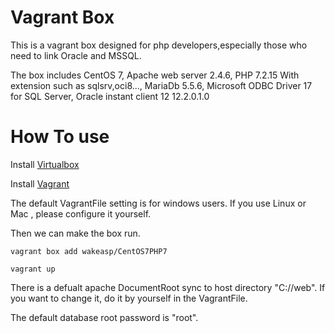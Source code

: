 
# Vagrant Box

This is a vagrant box designed for php developers,especially those who need to link Oracle and MSSQL.

The box includes CentOS 7, Apache web server 2.4.6, PHP 7.2.15 With extension such as sqlsrv,oci8..., MariaDb 5.5.6, Microsoft ODBC Driver 17 for SQL Server, Oracle instant client 12 12.2.0.1.0

# How To use

Install [Virtualbox](https://www.virtualbox.org/)

Install [Vagrant](https://www.vagrantup.com/)

The default VagrantFile setting is for windows users.
If you use Linux or Mac , please configure it yourself.

Then we can make the box run.

`vagrant box add wakeasp/CentOS7PHP7`

`vagrant up` 

There is a defualt apache DocumentRoot sync to host directory  "C://web". 
If you want to change it, do it by yourself in the VagrantFile.

The default database root password is "root".
